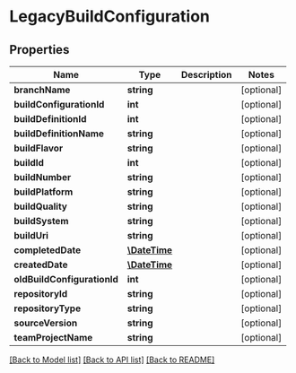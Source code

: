 # LegacyBuildConfiguration

## Properties
Name | Type | Description | Notes
------------ | ------------- | ------------- | -------------
**branchName** | **string** |  | [optional] 
**buildConfigurationId** | **int** |  | [optional] 
**buildDefinitionId** | **int** |  | [optional] 
**buildDefinitionName** | **string** |  | [optional] 
**buildFlavor** | **string** |  | [optional] 
**buildId** | **int** |  | [optional] 
**buildNumber** | **string** |  | [optional] 
**buildPlatform** | **string** |  | [optional] 
**buildQuality** | **string** |  | [optional] 
**buildSystem** | **string** |  | [optional] 
**buildUri** | **string** |  | [optional] 
**completedDate** | [**\DateTime**](\DateTime.md) |  | [optional] 
**createdDate** | [**\DateTime**](\DateTime.md) |  | [optional] 
**oldBuildConfigurationId** | **int** |  | [optional] 
**repositoryId** | **string** |  | [optional] 
**repositoryType** | **string** |  | [optional] 
**sourceVersion** | **string** |  | [optional] 
**teamProjectName** | **string** |  | [optional] 

[[Back to Model list]](../README.md#documentation-for-models) [[Back to API list]](../README.md#documentation-for-api-endpoints) [[Back to README]](../README.md)


